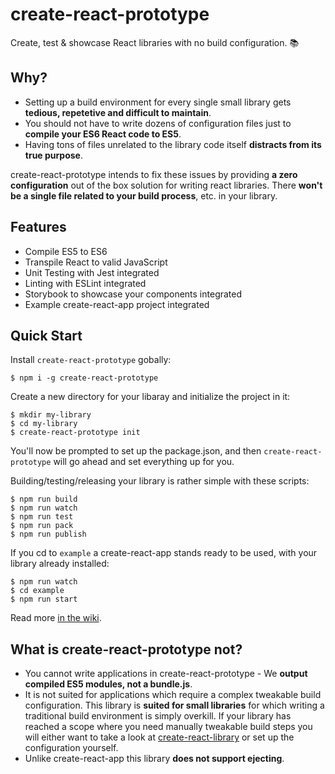 # create-react-prototype

Create, test & showcase React libraries with no build configuration. 📚

## Why?

* Setting up a build environment for every single small library gets **tedious, repetetive and difficult to maintain**.
* You should not have to write dozens of configuration files just to **compile your ES6 React code to ES5**.
* Having tons of files unrelated to the library code itself **distracts from its true purpose**.

create-react-prototype intends to fix these issues by providing **a zero configuration** out of the box solution for writing react libraries. There **won't be a single file related to your build process**, etc. in your library.

## Features

* Compile ES5 to ES6
* Transpile React to valid JavaScript
* Unit Testing with Jest integrated
* Linting with ESLint integrated
* Storybook to showcase your components integrated
* Example create-react-app project integrated

## Quick Start

Install `create-react-prototype` gobally:

```
$ npm i -g create-react-prototype
```

Create a new directory for your libaray and initialize the project in it:

```
$ mkdir my-library
$ cd my-library
$ create-react-prototype init
```

You'll now be prompted to set up the package.json, and then `create-react-prototype` will go ahead and set everything up for you.

Building/testing/releasing your library is rather simple with these scripts:

```
$ npm run build
$ npm run watch
$ npm run test
$ npm run pack
$ npm run publish
```

If you cd to `example` a create-react-app stands ready to be used, with your library already installed:

```
$ npm run watch
$ cd example
$ npm run start
```

Read more [in the wiki](https://github.com/PatrickSachs/create-react-prototype/wiki).

## What is create-react-prototype **not**?

* You cannot write applications in create-react-prototype - We **output compiled ES5 modules, not a bundle.js**.
* It is not suited for applications which require a complex tweakable build configuration. This library is **suited for small libraries** for which writing a traditional build environment is simply overkill.
  If your library has reached a scope where you need manually tweakable build steps you will either want to take a look at [create-react-library](https://www.npmjs.com/package/create-react-library) or set up the configuration yourself.
* Unlike create-react-app this library **does not support ejecting**.
